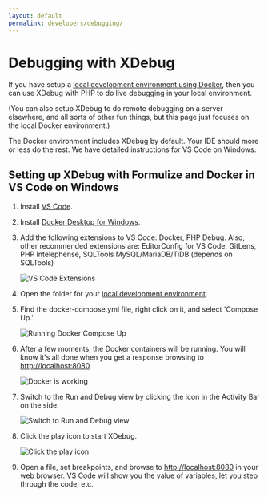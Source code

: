 ```yaml
---
layout: default
permalink: developers/debugging/
---
```


# Debugging with XDebug

If you have setup a [local development environment using Docker](../development_environment/), then you can use XDebug with PHP to do live debugging in your local environment.

(You can also setup XDebug to do remote debugging on a server elsewhere, and all sorts of other fun things, but this page just focuses on the local Docker environment.)

The Docker environment includes XDebug by default. Your IDE should more or less do the rest. We have detailed instructions for VS Code on Windows.

## Setting up XDebug with Formulize and Docker in VS Code on Windows

1. Install [VS Code](https://code.visualstudio.com/).

2. Install [Docker Desktop for Windows](https://docs.docker.com/desktop/install/windows-install/).

3. Add the following extensions to VS Code: Docker, PHP Debug. Also, other recommended extensions are: EditorConfig for VS Code, GitLens, PHP Intelephense, SQLTools MySQL/MariaDB/TiDB (depends on SQLTools)

	![VS Code Extensions](../../images/vscode-extensions.PNG)

4. Open the folder for your [local development environment](../development_environment/).

5. Find the docker-compose.yml file, right click on it, and select 'Compose Up.'

    ![Running Docker Compose Up](../../images/vscode-compose-up.PNG)

6. After a few moments, the Docker containers will be running. You will know it's all done when you get a response browsing to [http://localhost:8080](http://localhost:8080)

    ![Docker is working](../../images/vscode-docker-working.PNG)

7. Switch to the Run and Debug view by clicking the icon in the Activity Bar on the side.

    ![Switch to Run and Debug view](../../images/vscode-run-and-debug.PNG)

8. Click the play icon to start XDebug.

    ![Click the play icon](../../images/vscode-play-icon.PNG)

9. Open a file, set breakpoints, and browse to [http://localhost:8080](http://localhost:8080) in your web browser. VS Code will show you the value of variables, let you step through the code, etc.



